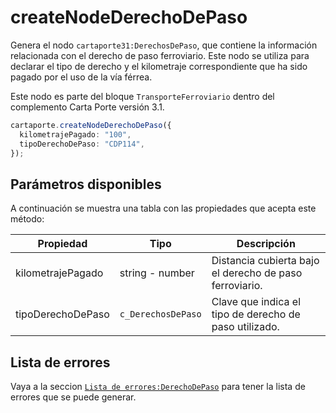 # createNodeDerechoDePaso

Genera el nodo `cartaporte31:DerechosDePaso`, que contiene la información relacionada con el derecho de paso ferroviario. Este nodo se utiliza para declarar el tipo de derecho y el kilometraje correspondiente que ha sido pagado por el uso de la vía férrea.

Este nodo es parte del bloque `TransporteFerroviario` dentro del complemento Carta Porte versión 3.1.

```ts
cartaporte.createNodeDerechoDePaso({
  kilometrajePagado: "100",
  tipoDerechoDePaso: "CDP114",
});
```

## Parámetros disponibles

A continuación se muestra una tabla con las propiedades que acepta este método:

| Propiedad         | Tipo               | Descripción                                             |
| ----------------- | ------------------ | ------------------------------------------------------- |
| kilometrajePagado | string - number    | Distancia cubierta bajo el derecho de paso ferroviario. |
| tipoDerechoDePaso | `c_DerechosDePaso` | Clave que indica el tipo de derecho de paso utilizado.  |

## Lista de errores

Vaya a la seccion <a href="/docs/v3.0/validador/lista-de-errores#derecho-de-paso">`Lista de errores:DerechoDePaso`</a> para tener la lista de errores que se puede generar.

